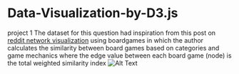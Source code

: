 # Data-Visualization-by-D3.js

project 1 
The dataset for this question had inspiration from this post on [reddit
network visualization](https://www.reddit.com/r/boardgames/comments/9aphuw/a_network_visualization_of_the_board_game/) using boardgames in which the author calculates the similarity between board games
based on categories and game mechanics where the edge value between each board game (node) is the
total weighted similarity index
![Alt Text](./q2.gif)
